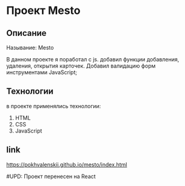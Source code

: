 Проект Mesto
===============================
## Описание
Называние: Mesto

В данном проекте я поработал с js. добавил функции добавления, удаления, открытия карточек.
Добавил валидацию форм инструментами JavaScript;

## Технологии

в проекте применялись технологии:
1. HTML
2. CSS
3. JavaScript

## link
https://pokhvalenskii.github.io/mesto/index.html

#UPD:
  Проект перенесен на React

